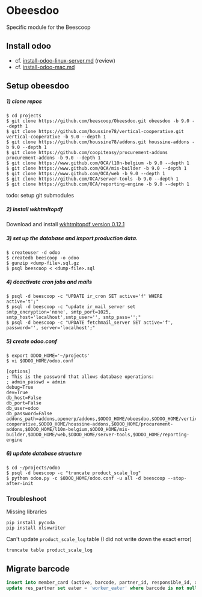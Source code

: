 # Obeesdoo
Specific module for the Beescoop

## Install odoo

- cf. [install-odoo-linux-server.md](install-odoo-linux-server.md) (review)
- cf. [install-odoo-mac.md](install-odoo-mac.md)

## Setup obeesdoo

##### 1) clone repos

```
$ cd projects
$ git clone https://github.com/beescoop/Obeesdoo.git obeesdoo -b 9.0 --depth 1
$ git clone https://github.com/houssine78/vertical-cooperative.git vertical-cooperative -b 9.0 --depth 1
$ git clone https://github.com/houssine78/addons.git houssine-addons -b 9.0 --depth 1
$ git clone https://github.com/coopiteasy/procurement-addons procurement-addons -b 9.0 --depth 1
$ git clone https://www.github.com/OCA/l10n-belgium -b 9.0 --depth 1
$ git clone https://www.github.com/OCA/mis-builder -b 9.0 --depth 1
$ git clone https://www.github.com/OCA/web -b 9.0 --depth 1
$ git clone https://github.com/OCA/server-tools -b 9.0 --depth 1
$ git clone https://github.com/OCA/reporting-engine -b 9.0 --depth 1
```

todo: setup git submodules

##### 2) install wkhtmltopdf

Download and install [wkhtmltopdf version 0.12.1](https://github.com/wkhtmltopdf/wkhtmltopdf/releases/0.12.1)

##### 3) set up the database and import production data.


```
$ createuser -d odoo
$ createdb beescoop -o odoo
$ gunzip <dump-file>.sql.gz
$ psql beescoop < <dump-file>.sql
```

##### 4) deactivate cron jobs and mails 

```
$ psql -d beescoop -c "UPDATE ir_cron SET active='f' WHERE active='t';"
$ psql -d beescoop -c "update ir_mail_server set smtp_encryption='none', smtp_port=1025, smtp_host='localhost',smtp_user='', smtp_pass='';"
$ psql -d beescoop -c "UPDATE fetchmail_server SET active='f', password='', server='localhost';"
```

##### 5) create odoo.conf

```
$ export ODOO_HOME='~/projects'
$ vi $ODOO_HOME/odoo.conf
```

```
[options]
; This is the password that allows database operations:
; admin_passwd = admin
debug=True
dev=True
db_host=False
db_port=False
db_user=odoo
db_password=False
addons_path=addons,openerp/addons,$ODOO_HOME/obeesdoo,$ODOO_HOME/vertical-cooperative,$ODOO_HOME/houssine-addons,$ODOO_HOME/procurement-addons,$ODOO_HOME/l10n-belgium,$ODOO_HOME/mis-builder,$ODOO_HOME/web,$ODOO_HOME/server-tools,$ODOO_HOME/reporting-engine
```

##### 6) update database structure

```
$ cd ~/projects/odoo
$ psql -d beescoop -c "truncate product_scale_log"
$ python odoo.py -c $ODOO_HOME/odoo.conf -u all -d beescoop --stop-after-init
```

### Troubleshoot

 Missing libraries

 ```
 pip install pycoda
 pip install xlsxwriter
 ```

 Can't update `product_scale_log` table (I did not write down the exact error)

 ```
 truncate table product_scale_log
 ```

## Migrate barcode

```sql
insert into member_card (active, barcode, partner_id, responsible_id, activation_date) select 't', barcode, id, 1, '2016-01-01' from res_partner where barcode is not null;
update res_partner set eater = 'worker_eater' where barcode is not null;
```
